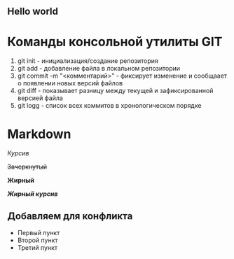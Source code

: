 ## Hello world 

# Команды консольной утилиты GIT
1. git init - инициализация/создание репозитория
2. git add - добавление файла в локальном репозитории
3. git commit -m "<комментарий>" - фиксирует изменение и сообщаает о появлении новых версий файлов
4. git diff - показывает разницу между текущей и зафиксированной версией файла
5. git logg - список всех коммитов в хронологическом порядке

# Markdown

*Курсив*

~~Зачеркнутый~~

**Жирный**

***Жирный курсив***

## Добавляем для конфликта
* Первый пункт
* Второй пункт
* Третий пункт
